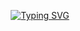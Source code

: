 <div align = "center">
  
[![Typing SVG](https://readme-typing-svg.herokuapp.com?font=Oleo+Script&color=D3CAE7&size=35&center=true&vCenter=true&width=404&height=53&lines=%E3%80%80%E3%80%Hey%2C+I'm+JunSeok.+%E3%80%80%E3%80%80)](https://git.io/typing-svg)
</div>

  



